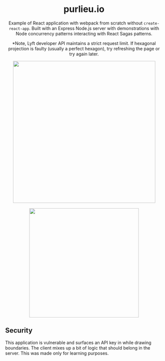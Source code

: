 <center> 

# purlieu.io

Example of React application with webpack from scratch without `create-react-app`. 
Built with an Express Node.js server with demonstrations with Node concurrency patterns interacting with React Sagas patterns. 



*Note, Lyft developer API maintains a strict request limit. If hexagonal projection is faulty (usually a perfect hexagon), try refreshing the page or try again later. 
  
<img src="https://i.imgur.com/qBRKmHe.jpg" width="455" />
<br><br>
<img src="https://i.imgur.com/vMoQwB8.png" width="350" />
</center>


## Security 
This application is vulnerable and surfaces an API key in while drawing boundaries. The client mixes up a bit of logic that should belong in the server. This was made only for learning purposes.

